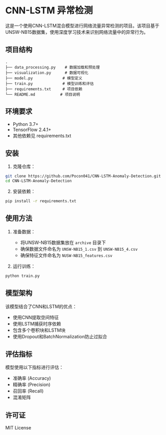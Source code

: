 # CNN-LSTM 异常检测

这是一个使用CNN-LSTM混合模型进行网络流量异常检测的项目。该项目基于UNSW-NB15数据集，使用深度学习技术来识别网络流量中的异常行为。

## 项目结构

```
.
├── data_processing.py    # 数据加载和预处理
├── visualization.py      # 数据可视化
├── model.py             # 模型定义
├── train.py             # 模型训练和评估
├── requirements.txt     # 项目依赖
└── README.md           # 项目说明
```

## 环境要求

- Python 3.7+
- TensorFlow 2.4.1+
- 其他依赖见 requirements.txt

## 安装

1. 克隆仓库：
```bash
git clone https://github.com/Pocon041/CNN-LSTM-Anomaly-Detection.git
cd CNN-LSTM-Anomaly-Detection
```

2. 安装依赖：
```bash
pip install -r requirements.txt
```

## 使用方法

1. 准备数据：
   - 将UNSW-NB15数据集放在 `archive` 目录下
   - 确保数据文件命名为 `UNSW-NB15_1.csv` 到 `UNSW-NB15_4.csv`
   - 确保特征文件命名为 `NUSW-NB15_features.csv`

2. 运行训练：
```bash
python train.py
```

## 模型架构

该模型结合了CNN和LSTM的优点：
- 使用CNN提取空间特征
- 使用LSTM捕获时序依赖
- 包含多个卷积块和LSTM块
- 使用Dropout和BatchNormalization防止过拟合

## 评估指标

模型使用以下指标进行评估：
- 准确率 (Accuracy)
- 精确率 (Precision)
- 召回率 (Recall)
- 混淆矩阵

## 许可证

MIT License 